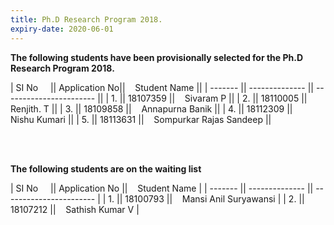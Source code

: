 ```yaml
---
title: Ph.D Research Program 2018.
expiry-date: 2020-06-01
---
```


<b>
The following students have been provisionally selected for the Ph.D Research Program 2018.
</b>


| SI No &nbsp;&nbsp;&nbsp;   || Application No||&nbsp;&nbsp;&nbsp; Student Name           ||
| ------- || -------------- || ----------------------- ||
| 1.      || 18107359       ||&nbsp;&nbsp;&nbsp; Sivaram P               ||
| 2.      || 18110005       ||&nbsp;&nbsp;&nbsp; Renjith. T              ||
| 3.      || 18109858       ||&nbsp;&nbsp;&nbsp; Annapurna Banik         ||
| 4.      || 18112309       ||&nbsp;&nbsp;&nbsp; Nishu Kumari            ||
| 5.      || 18113631       ||&nbsp;&nbsp;&nbsp; Sompurkar Rajas Sandeep ||


<br><br>


<b>
The following students are on the waiting list
</b>


| SI No &nbsp;&nbsp;&nbsp;  || Application No ||&nbsp;&nbsp;&nbsp; Student Name            |
| ------- || -------------- || ----------------------- |
| 1.      || 18100793       ||&nbsp;&nbsp;&nbsp; Mansi Anil Suryawansi   |
| 2.      || 18107212       ||&nbsp;&nbsp;&nbsp; Sathish Kumar V         |
